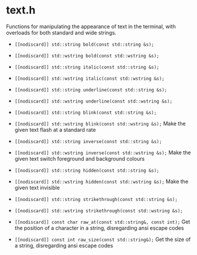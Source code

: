 # text.h
Functions for manipulating the appearance of text in the terminal, with 
overloads for both standard and wide strings.


* `[[nodiscard]] std::string bold(const std::string &s);`
* `[[nodiscard]] std::wstring bold(const std::wstring &s);`
* `[[nodiscard]] std::string italic(const std::string &s);`
* `[[nodiscard]] std::wstring italic(const std::wstring &s);`
* `[[nodiscard]] std::string underline(const std::string &s);`
* `[[nodiscard]] std::wstring underline(const std::wstring &s);`

* `[[nodiscard]] std::string blink(const std::string &s);`
* `[[nodiscard]] std::wstring blink(const std::wstring &s);`
Make the given text flash at a standard rate

* `[[nodiscard]] std::string inverse(const std::string &s);`
* `[[nodiscard]] std::wstring inverse(const std::wstring &s);`
Make the given text switch foreground and background colours

* `[[nodiscard]] std::string hidden(const std::string &s);`
* `[[nodiscard]] std::wstring hidden(const std::wstring &s);`
Make the given text invisible

* `[[nodiscard]] std::string strikethrough(const std::string &s);`
* `[[nodiscard]] std::wstring strikethrough(const std::wstring &s);`

* `[[nodiscard]] const char raw_at(const std::string&, const int);`
Get the position of a character in a string, disregarding ansi escape codes

* `[[nodiscard]] const int raw_size(const std::string&);`
Get the size of a string, disregarding ansi escape codes
